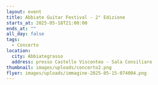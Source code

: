 ```yaml
---
layout: event
title: Abbiate Guitar Festival - 2° Edizione
starts_at: 2025-05-18T21:00:00
ends_at: ""
all_day: false
tags:
  - Concerto
location:
  city: Abbiategrasso
  address: presso Castello Visconteo - Sala Consiliare
thumbnail: images/uploads/concerto2.png
flyer: images/uploads/immagine-2025-05-15-074004.png
---
```

